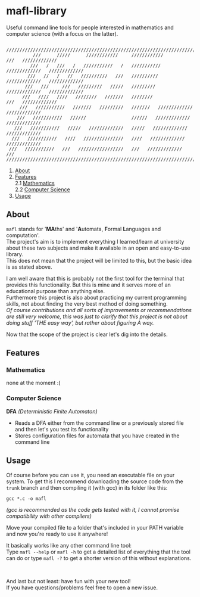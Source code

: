 # mafl-library
Useful command line tools for people interested in mathematics and computer science (with a focus on the latter).  

~~~
           /////////////////////////////////////////////////////////////////////////////////
          ///      /////      ////////////     ////////////             ///   /////////////
         ///   /   ///   /   ///////////   /   ///////////   /////////////   /////////////
        ///   //   /   //   //////////   ///   //////////   /////////////   /////////////
       ///   ///     ///   /////////   /////   /////////   /////////////   /////////////
      ///   ////   ////   ////////   ///////   ////////             ///   /////////////
     ///   ///////////   ///////   /////////   ///////   /////////////   /////////////
    ///   ///////////   //////                 //////   /////////////   /////////////
   ///   ///////////   /////   /////////////   /////   /////////////   /////////////
  ///   ///////////   ////   ///////////////   ////   /////////////   /////////////
 ///   ///////////   ///   /////////////////   ///   /////////////             ///
/////////////////////////////////////////////////////////////////////////////////
~~~

1. [About](#about)
2. [Features](#features)  
2.1 [Mathematics](#mathematics)  
2.2 [Computer Science](#computer-science)
3. [Usage](#usage)

## About

`mafl` stands for '**MA**ths' and '**A**utomata, **F**ormal **L**anguages and computation'.  
The project's aim is to implement everything I learned/learn at university about these two subjects and make it available in an open and easy-to-use library.  
This does not mean that the project will be limited to this, but the basic idea is as stated above.  

I am well aware that this is probably not the first tool for the terminal that provides this functionality. But this is mine and it serves more of an educational purpose than anything else.  
Furthermore this project is also about practicing my current programming skills, not about finding the very best method of doing something.  
*Of course contributions and all sorts of improvements or recommendations are still very welcome, this was just to clarify that this project is not about doing stuff 'THE easy way', but rather about figuring A way.*

Now that the scope of the project is clear let's dig into the details.

## Features

### Mathematics

none at the moment :(  

### Computer Science

**DFA** *(Deterministic Finite Automaton)*  
- Reads a DFA either from the command line or a previously stored file and then let's you test its functionality
- Stores configuration files for automata that you have created in the command line

## Usage

Of course before you can use it, you need an executable file on your system. To get this I recommend downloading the source code from the `trunk` branch and then compiling it (with gcc) in its folder like this:
~~~
gcc *.c -o mafl
~~~
*(gcc is recommended as the code gets tested with it, I cannot promise compatibility with other compilers)*

Move your compiled file to a folder that's included in your PATH variable and now you're ready to use it anywhere!  

It basically works like any other command line tool:  
Type `mafl --help` or `mafl -h` to get a detailed list of everything that the tool can do or type `mafl -?` to get a shorter version of this without explanations.  

&nbsp;  

And last but not least: have fun with your new tool!  
If you have questions/problems feel free to open a new issue.
